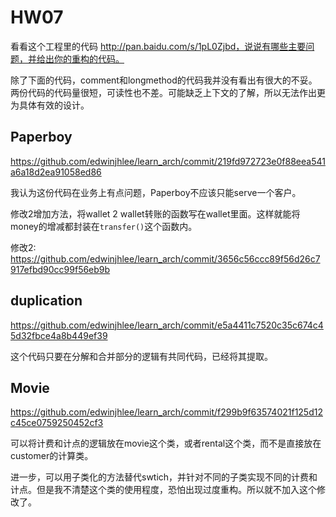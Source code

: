 # HW07

看看这个工程里的代码 http://pan.baidu.com/s/1pL0Zjbd，说说有哪些主要问题，并给出你的重构的代码。

除了下面的代码，comment和longmethod的代码我并没有看出有很大的不妥。两份代码的代码量很短，可读性也不差。可能缺乏上下文的了解，所以无法作出更为具体有效的设计。

## Paperboy

https://github.com/edwinjhlee/learn_arch/commit/219fd972723e0f88eea541a6a18d2ea91058ed86

我认为这份代码在业务上有点问题，Paperboy不应该只能serve一个客户。

修改2增加方法，将wallet 2 wallet转账的函数写在wallet里面。这样就能将money的增减都封装在`transfer()`这个函数内。

修改2: https://github.com/edwinjhlee/learn_arch/commit/3656c56ccc89f56d26c7917efbd90cc99f56eb9b

## duplication

https://github.com/edwinjhlee/learn_arch/commit/e5a4411c7520c35c674c45d32fbce4a8b449ef39

这个代码只要在分解和合并部分的逻辑有共同代码，已经将其提取。

## Movie

https://github.com/edwinjhlee/learn_arch/commit/f299b9f63574021f125d12c45ce0759250452cf3

可以将计费和计点的逻辑放在movie这个类，或者rental这个类，而不是直接放在customer的计算类。

进一步，可以用子类化的方法替代swtich，并针对不同的子类实现不同的计费和计点。但是我不清楚这个类的使用程度，恐怕出现过度重构。所以就不加入这个修改了。


